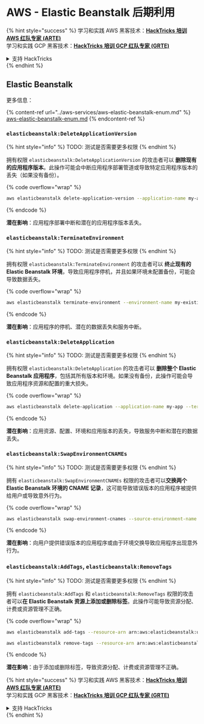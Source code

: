 # AWS - Elastic Beanstalk 后期利用

{% hint style="success" %}
学习和实践 AWS 黑客技术：<img src="../../../.gitbook/assets/image (1) (1) (1).png" alt="" data-size="line">[**HackTricks 培训 AWS 红队专家 (ARTE)**](https://training.hacktricks.xyz/courses/arte)<img src="../../../.gitbook/assets/image (1) (1) (1).png" alt="" data-size="line">\
学习和实践 GCP 黑客技术：<img src="../../../.gitbook/assets/image (2).png" alt="" data-size="line">[**HackTricks 培训 GCP 红队专家 (GRTE)**<img src="../../../.gitbook/assets/image (2).png" alt="" data-size="line">](https://training.hacktricks.xyz/courses/grte)

<details>

<summary>支持 HackTricks</summary>

* 查看 [**订阅计划**](https://github.com/sponsors/carlospolop)!
* **加入** 💬 [**Discord 群组**](https://discord.gg/hRep4RUj7f) 或 [**telegram 群组**](https://t.me/peass) 或 **在** **Twitter** 🐦 [**@hacktricks\_live**](https://twitter.com/hacktricks_live)** 上关注我们。**
* **通过向** [**HackTricks**](https://github.com/carlospolop/hacktricks) 和 [**HackTricks Cloud**](https://github.com/carlospolop/hacktricks-cloud) github 仓库提交 PR 来分享黑客技巧。

</details>
{% endhint %}

## Elastic Beanstalk

更多信息：

{% content-ref url="../aws-services/aws-elastic-beanstalk-enum.md" %}
[aws-elastic-beanstalk-enum.md](../aws-services/aws-elastic-beanstalk-enum.md)
{% endcontent-ref %}

### `elasticbeanstalk:DeleteApplicationVersion`

{% hint style="info" %}
TODO: 测试是否需要更多权限
{% endhint %}

拥有权限 `elasticbeanstalk:DeleteApplicationVersion` 的攻击者可以 **删除现有的应用程序版本**。此操作可能会中断应用程序部署管道或导致特定应用程序版本的丢失（如果没有备份）。 

{% code overflow="wrap" %}
```bash
aws elasticbeanstalk delete-application-version --application-name my-app --version-label my-version
```
{% endcode %}

**潜在影响**：应用程序部署中断和潜在的应用程序版本丢失。

### `elasticbeanstalk:TerminateEnvironment`

{% hint style="info" %}
TODO: 测试是否需要更多权限
{% endhint %}

拥有权限 `elasticbeanstalk:TerminateEnvironment` 的攻击者可以 **终止现有的 Elastic Beanstalk 环境**，导致应用程序停机，并且如果环境未配置备份，可能会导致数据丢失。

{% code overflow="wrap" %}
```bash
aws elasticbeanstalk terminate-environment --environment-name my-existing-env
```
{% endcode %}

**潜在影响**：应用程序的停机、潜在的数据丢失和服务中断。

### `elasticbeanstalk:DeleteApplication`

{% hint style="info" %}
TODO: 测试是否需要更多权限
{% endhint %}

拥有权限 `elasticbeanstalk:DeleteApplication` 的攻击者可以 **删除整个 Elastic Beanstalk 应用程序**，包括其所有版本和环境。如果没有备份，此操作可能会导致应用程序资源和配置的重大损失。

{% code overflow="wrap" %}
```bash
aws elasticbeanstalk delete-application --application-name my-app --terminate-env-by-force
```
{% endcode %}

**潜在影响**：应用资源、配置、环境和应用版本的丢失，导致服务中断和潜在的数据丢失。

### `elasticbeanstalk:SwapEnvironmentCNAMEs`

{% hint style="info" %}
TODO: 测试是否需要更多权限
{% endhint %}

拥有 `elasticbeanstalk:SwapEnvironmentCNAMEs` 权限的攻击者可以**交换两个 Elastic Beanstalk 环境的 CNAME 记录**，这可能导致错误版本的应用程序被提供给用户或导致意外行为。

{% code overflow="wrap" %}
```bash
aws elasticbeanstalk swap-environment-cnames --source-environment-name my-env-1 --destination-environment-name my-env-2
```
{% endcode %}

**潜在影响**：向用户提供错误版本的应用程序或由于环境交换导致应用程序出现意外行为。

### `elasticbeanstalk:AddTags`, `elasticbeanstalk:RemoveTags`

{% hint style="info" %}
TODO: 测试是否需要更多权限
{% endhint %}

拥有 `elasticbeanstalk:AddTags` 和 `elasticbeanstalk:RemoveTags` 权限的攻击者可以**在 Elastic Beanstalk 资源上添加或删除标签**。此操作可能导致资源分配、计费或资源管理不正确。

{% code overflow="wrap" %}
```bash
aws elasticbeanstalk add-tags --resource-arn arn:aws:elasticbeanstalk:us-west-2:123456789012:environment/my-app/my-env --tags Key=MaliciousTag,Value=1

aws elasticbeanstalk remove-tags --resource-arn arn:aws:elasticbeanstalk:us-west-2:123456789012:environment/my-app/my-env --tag-keys MaliciousTag
```
{% endcode %}

**潜在影响**：由于添加或删除标签，导致资源分配、计费或资源管理不正确。

{% hint style="success" %}
学习和实践 AWS 黑客技术：<img src="../../../.gitbook/assets/image (1) (1) (1).png" alt="" data-size="line">[**HackTricks 培训 AWS 红队专家 (ARTE)**](https://training.hacktricks.xyz/courses/arte)<img src="../../../.gitbook/assets/image (1) (1) (1).png" alt="" data-size="line">\
学习和实践 GCP 黑客技术：<img src="../../../.gitbook/assets/image (2).png" alt="" data-size="line">[**HackTricks 培训 GCP 红队专家 (GRTE)**<img src="../../../.gitbook/assets/image (2).png" alt="" data-size="line">](https://training.hacktricks.xyz/courses/grte)

<details>

<summary>支持 HackTricks</summary>

* 查看 [**订阅计划**](https://github.com/sponsors/carlospolop)!
* **加入** 💬 [**Discord 群组**](https://discord.gg/hRep4RUj7f) 或 [**Telegram 群组**](https://t.me/peass) 或 **在** **Twitter** 🐦 [**@hacktricks\_live**](https://twitter.com/hacktricks_live)** 上关注我们。**
* **通过向** [**HackTricks**](https://github.com/carlospolop/hacktricks) 和 [**HackTricks Cloud**](https://github.com/carlospolop/hacktricks-cloud) GitHub 仓库提交 PR 来分享黑客技巧。

</details>
{% endhint %}
